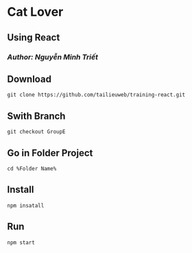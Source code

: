 # Cat Lover

## Using React

### _Author: Nguyễn Minh Triết_

## Download

```
git clone https://github.com/tailieuweb/training-react.git
```

## Swith Branch
```
git checkout GroupE
```

## Go in Folder Project
```
cd %Folder Name%
```

## Install

```
npm insatall
```

## Run

```
npm start
```
